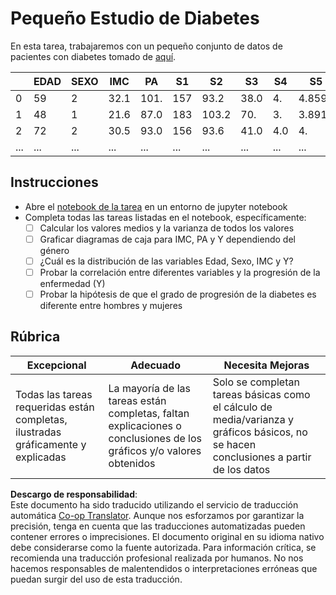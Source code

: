 <!--
CO_OP_TRANSLATOR_METADATA:
{
  "original_hash": "01d1b493e8b51a6ebb42524f6b1bcfff",
  "translation_date": "2025-08-24T00:11:37+00:00",
  "source_file": "1-Introduction/04-stats-and-probability/assignment.md",
  "language_code": "es"
}
-->
# Pequeño Estudio de Diabetes

En esta tarea, trabajaremos con un pequeño conjunto de datos de pacientes con diabetes tomado de [aquí](https://www4.stat.ncsu.edu/~boos/var.select/diabetes.html).

|   | EDAD | SEXO | IMC | PA | S1 | S2 | S3 | S4 | S5 | S6 | Y  |
|---|------|------|-----|----|----|----|----|----|----|----|----|
| 0 | 59   | 2    | 32.1 | 101. | 157 | 93.2 | 38.0 | 4. | 4.8598 | 87 | 151 |
| 1 | 48   | 1    | 21.6 | 87.0 | 183 | 103.2 | 70. | 3. | 3.8918 | 69 | 75 |
| 2 | 72   | 2    | 30.5 | 93.0 | 156 | 93.6 | 41.0 | 4.0 | 4. | 85 | 141 |
| ... | ... | ... | ... | ...| ...| ...| ...| ...| ...| ...| ... |

## Instrucciones

* Abre el [notebook de la tarea](../../../../1-Introduction/04-stats-and-probability/assignment.ipynb) en un entorno de jupyter notebook
* Completa todas las tareas listadas en el notebook, específicamente:
   * [ ] Calcular los valores medios y la varianza de todos los valores
   * [ ] Graficar diagramas de caja para IMC, PA y Y dependiendo del género
   * [ ] ¿Cuál es la distribución de las variables Edad, Sexo, IMC y Y?
   * [ ] Probar la correlación entre diferentes variables y la progresión de la enfermedad (Y)
   * [ ] Probar la hipótesis de que el grado de progresión de la diabetes es diferente entre hombres y mujeres
   
## Rúbrica

Excepcional | Adecuado | Necesita Mejoras
--- | --- | --- |
Todas las tareas requeridas están completas, ilustradas gráficamente y explicadas | La mayoría de las tareas están completas, faltan explicaciones o conclusiones de los gráficos y/o valores obtenidos | Solo se completan tareas básicas como el cálculo de media/varianza y gráficos básicos, no se hacen conclusiones a partir de los datos

**Descargo de responsabilidad**:  
Este documento ha sido traducido utilizando el servicio de traducción automática [Co-op Translator](https://github.com/Azure/co-op-translator). Aunque nos esforzamos por garantizar la precisión, tenga en cuenta que las traducciones automatizadas pueden contener errores o imprecisiones. El documento original en su idioma nativo debe considerarse como la fuente autorizada. Para información crítica, se recomienda una traducción profesional realizada por humanos. No nos hacemos responsables de malentendidos o interpretaciones erróneas que puedan surgir del uso de esta traducción.